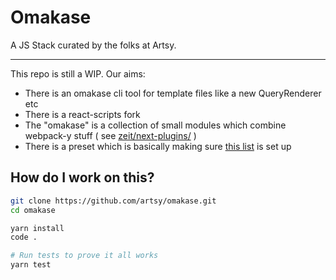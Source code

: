 # Omakase

A JS Stack curated by the folks at Artsy.

---

This repo is still a WIP. Our aims:

- There is an omakase cli tool for template files like a new QueryRenderer etc
- There is a react-scripts fork
- The "omakase" is a collection of small modules which combine webpack-y stuff ( see [zeit/next-plugins/](https://github.com/zeit/next-plugins/tree/master/packages) )
- There is a preset which is basically making sure [this list](https://speakerdeck.com/artsyopensource/the-artsy-omakase-artsy-x-react-native-2018?slide=25) is set up

## How do I work on this?

```sh
git clone https://github.com/artsy/omakase.git
cd omakase

yarn install
code .

# Run tests to prove it all works
yarn test
```
